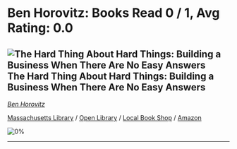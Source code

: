 # Ben Horovitz:  Books Read 0 / 1, Avg Rating: 0.0 

## ![The Hard Thing About Hard Things: Building a Business When There Are No Easy Answers](https://covers.openlibrary.org/b/isbn/9780062273208-S.jpg) The Hard Thing About Hard Things: Building a Business When There Are No Easy Answers
*[Ben Horovitz](../BenHorovitz)*

[Massachusetts Library](https://library.minlib.net/search/i=9780062273208) / [Open Library](http://openlibrary.org/isbn/9780062273208) / [Local Book Shop](https://bookshop.org/books/the-hard-thing-about-hard-things:-building-a-business-when-there-are-no-easy-answers/9780062273208) / [Amazon](https://smile.amazon.com/dp/0062273205)

![0%](https://progress-bar.dev/0) 



---
